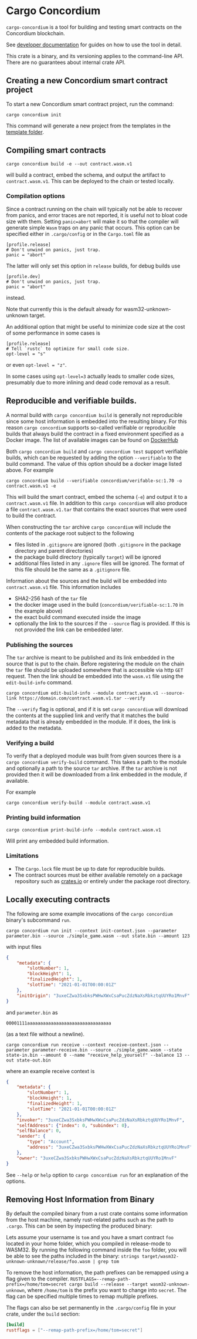 # Cargo Concordium

`cargo-concordium` is a tool for building and testing smart contracts on the Concordium blockchain.

See [developer documentation](https://developer.concordium.software/en/mainnet/smart-contracts/guides/contract-dev-guides.html)
for guides on how to use the tool in detail.

This crate is a binary, and its versioning applies to the command-line API.
There are no guarantees about internal crate API.

## Creating a new Concordium smart contract project

To start a new Concordium smart contract project, run the command:

```
cargo concordium init
```

This command will generate a new project from the templates in the [template folder](https://github.com/Concordium/concordium-rust-smart-contracts).

## Compiling smart contracts

```
cargo concordium build -e --out contract.wasm.v1
```
will build a contract, embed the schema, and output the artifact to
`contract.wasm.v1`. This can be deployed to the chain or tested locally.

### Compilation options

Since a contract running on the chain will typically not be able to recover from
panics, and error traces are not reported, it is useful not to bloat code size
with them. Setting `panic=abort` will make it so that the compiler will generate
simple `Wasm` traps on any panic that occurs. This option can be specified
either in `.cargo/config` or in the `Cargo.toml` file as

```
[profile.release]
# Don't unwind on panics, just trap.
panic = "abort"
```

The latter will only set this option in `release` builds, for debug builds use

```
[profile.dev]
# Don't unwind on panics, just trap.
panic = "abort"
```
instead.

Note that currently this is the default already for wasm32-unknown-unknown target.

An additional option that might be useful to minimize code size at the cost of
some performance in some cases is
```
[profile.release]
# Tell `rustc` to optimize for small code size.
opt-level = "s"
```
or even `opt-level = "z"`.

In some cases using `opt-level=3` actually leads to smaller code sizes, presumably due to more inlining and dead code removal as a result.

## Reproducible and verifiable builds.

A normal build with `cargo concordium build` is generally not reproducible since
some host information is embedded into the resulting binary. For this reason
`cargo concordium` supports so-called verifiable or reproducible builds that
always build the contract in a fixed environment specified as a Docker image.
The list of available images can be found on
[DockerHub](https://hub.docker.com/r/concordium/verifiable-sc/)

Both `cargo concordium build` and `cargo concordium test` support verifiable
builds, which can be requested by adding the option `--verifiable` to the build
command. The value of this option should be a docker image listed above. For example

```
cargo concordium build --verifiable concordium/verifable-sc:1.70 -o contract.wasm.v1 -e
```
This will build the smart contract, embed the schema (`-e`) and output it to a
`contract.wasm.v1` file. In addition to this `cargo concordium` will also
produce a file `contract.wasm.v1.tar` that contains the exact sources that were
used to build the contract.

When constructing the `tar` archive `cargo concordium` will include the contents
of the package root subject to the following
- files listed in `.gitignore` are ignored (both `.gitignore` in the package
  directory and parent directories)
- the package build directory (typically `target`) will be ignored
- additional files listed in any `.ignore` files will be ignored. The format
  of this file should be the same as a `.gitignore` file.

Information about the sources and the build will be embedded into
`contract.wasm.v1` file. This information includes

- SHA2-256 hash of the `tar` file
- the docker image used in the build (`concordium/verifiable-sc:1.70` in the
  example above)
- the exact build command executed inside the image
- optionally the link to the sources if the `--source` flag is provided. If this
  is not provided the link can be embedded later.

### Publishing the sources

The `tar` archive is meant to be published and its link embedded in the source
that is put to the chain. Before registering the module on the chain the `tar`
file should be uploaded somewhere that is accessible via http `GET` request.
Then the link should be embedded into the `wasm.v1` file using the
`edit-build-info` command.

```
cargo concordium edit-build-info --module contract.wasm.v1 --source-link https://domain.com/contract.wasm.v1.tar --verify
```

The `--verify` flag is optional, and if it is set `cargo concordium` will
download the contents at the supplied link and verify that it matches the build
metadata that is already embedded in the module. If it does, the link is added
to the metadata.

### Verifying a build

To verify that a deployed module was built from given sources there is a
`cargo concordium verify-build` command. This takes a path to the module and
optionally a path to the source `tar` archive. If the `tar` archive is not
provided then it will be downloaded from a link embedded in the module, if
available.

For example
```
cargo concordium verify-build --module contract.wasm.v1
```

### Printing build information

```
cargo concordium print-build-info --module contract.wasm.v1
```

Will print any embedded build information.

### Limitations

- The `Cargo.lock` file must be up to date for reproducible builds.
- The contract sources must be either available remotely on a package
  repository such as [crates.io](https://crates.io) or entirely under the
  package root directory.

## Locally executing contracts

The following are some example invocations of the `cargo concordium` binary's subcommand `run`.

```shell
cargo concordium run init --context init-context.json --parameter parameter.bin --source ./simple_game.wasm --out state.bin --amount 123
```

with input files

```json
{
    "metadata": {
        "slotNumber": 1,
        "blockHeight": 1,
        "finalizedHeight": 1,
        "slotTime": "2021-01-01T00:00:01Z"
    },
    "initOrigin": "3uxeCZwa3SxbksPWHwXWxCsaPucZdzNaXsRbkztqUUYRo1MnvF"
}
```

and `parameter.bin` as

```
00001111aaaaaaaaaaaaaaaaaaaaaaaaaaaaaaaa
```

(as a text file without a newline).

```shell
cargo concordium run receive --context receive-context.json --parameter parameter-receive.bin --source ./simple_game.wasm --state state-in.bin --amount 0 --name "receive_help_yourself" --balance 13 --out state-out.bin
```

where an example receive context is

```json
{
    "metadata": {
        "slotNumber": 1,
        "blockHeight": 1,
        "finalizedHeight": 1,
        "slotTime": "2021-01-01T00:00:01Z"
    },
    "invoker": "3uxeCZwa3SxbksPWHwXWxCsaPucZdzNaXsRbkztqUUYRo1MnvF",
    "selfAddress": {"index": 0, "subindex": 0},
    "selfBalance": 0,
    "sender": {
        "type": "Account",
        "address": "3uxeCZwa3SxbksPWHwXWxCsaPucZdzNaXsRbkztqUUYRo1MnvF"
    },
    "owner": "3uxeCZwa3SxbksPWHwXWxCsaPucZdzNaXsRbkztqUUYRo1MnvF"
}
```

See `--help` or `help` option to `cargo concordium run` for an explanation of the options.

## Removing Host Information from Binary

By default the compiled binary from a rust crate contains some information from the host machine, namely rust-related paths such as the path to `.cargo`. This can be seen by inspecting the produced binary:

Lets assume your username is `tom` and you have a smart contract `foo` located in your home folder, which you compiled in release-mode to WASM32.
By running the following command inside the `foo` folder, you will be able to see the paths included in the binary: `strings target/wasm32-unknown-unknown/release/foo.wasm | grep tom`

To remove the host information, the path prefixes can be remapped using a flag given to the compiler.
`RUSTFLAGS=--remap-path-prefix=/home/tom=secret cargo build --release --target wasm32-unknown-unknown`, where `/home/tom` is the prefix you want to change into `secret`.
The flag can be specified multiple times to remap multiple prefixes.

The flags can also be set permanently in the `.cargo/config` file in your crate, under the `build` section:

``` toml
[build]
rustflags = ["--remap-path-prefix=/home/tom=secret"]
```
